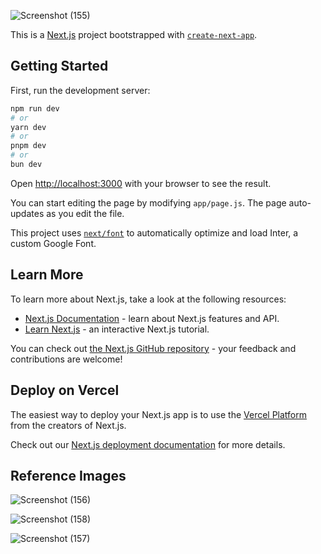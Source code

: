 
![Screenshot (155)](https://github.com/deepanshu2711/gleam-google-clone/assets/76242952/68984a12-9b3d-4ec2-bba4-94c318c2f672)


This is a [Next.js](https://nextjs.org/) project bootstrapped with [`create-next-app`](https://github.com/vercel/next.js/tree/canary/packages/create-next-app).

## Getting Started

First, run the development server:

```bash
npm run dev
# or
yarn dev
# or
pnpm dev
# or
bun dev
```

Open [http://localhost:3000](http://localhost:3000) with your browser to see the result.

You can start editing the page by modifying `app/page.js`. The page auto-updates as you edit the file.

This project uses [`next/font`](https://nextjs.org/docs/basic-features/font-optimization) to automatically optimize and load Inter, a custom Google Font.

## Learn More

To learn more about Next.js, take a look at the following resources:

- [Next.js Documentation](https://nextjs.org/docs) - learn about Next.js features and API.
- [Learn Next.js](https://nextjs.org/learn) - an interactive Next.js tutorial.

You can check out [the Next.js GitHub repository](https://github.com/vercel/next.js/) - your feedback and contributions are welcome!

## Deploy on Vercel

The easiest way to deploy your Next.js app is to use the [Vercel Platform](https://vercel.com/new?utm_medium=default-template&filter=next.js&utm_source=create-next-app&utm_campaign=create-next-app-readme) from the creators of Next.js.

Check out our [Next.js deployment documentation](https://nextjs.org/docs/deployment) for more details.

## Reference Images

![Screenshot (156)](https://github.com/deepanshu2711/gleam-google-clone/assets/76242952/3a866f66-3338-4871-9f1f-64811bd982ba)

![Screenshot (158)](https://github.com/deepanshu2711/gleam-google-clone/assets/76242952/177a5814-50d2-4ee9-82df-723f5fb83977)

![Screenshot (157)](https://github.com/deepanshu2711/gleam-google-clone/assets/76242952/348511fe-ee01-46ac-9776-cee68e1a0a88)
